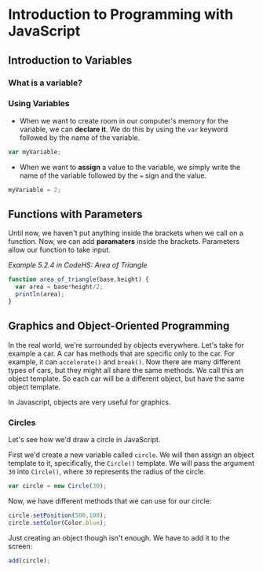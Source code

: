 # Introduction to Programming with JavaScript

## Introduction to Variables
### What is a variable?

### Using Variables
* When we want to create room in our computer's memory for the variable, we can **declare it**. We do this by using the `var` keyword followed by the name of the variable.
```javascript
var myVariable;
```
* When we want to **assign** a value to the variable, we simply write the name of the variable followed by the `=` sign and the value. 
```javascript
myVariable = 2;
```


## Functions with Parameters
Until now, we haven't put anything inside the brackets when we call on a function. Now, we can add **paramaters** inside the brackets. Parameters allow our function to take input.

*Example 5.2.4 in CodeHS: Area of Triangle*
```javascript
function area_of_triangle(base,height) {
  var area = base*height/2;
  println(area);
}
```

## Graphics and Object-Oriented Programming
In the real world, we're surrounded by objects everywhere. Let's take for example a car. A car has methods that are specific only to the car. For example, it can `accelerate()` and `break()`. Now there are many different types of cars, but they might all share the same methods. We call this an object template. So each car will be a different object, but have the same object template.

In Javascript, objects are very useful for graphics.

### Circles
Let's see how we'd draw a circle in JavaScript.

First we'd create a new variable called `circle`. We will then assign an object template to it, specifically, the `Circle()` template. We will pass the argument `30` into `Circle()`, where `30` represents the radius of the circle.

```javascript
var circle = new Circle(30);
```

Now, we have different methods that we can use for our circle:
``` javascript
circle.setPosition(500,100);
circle.setColor(Color.blue);
```

Just creating an object though isn't enough. We have to add it to the screen:
``` javascript
add(circle);
```
